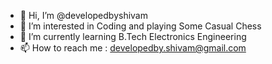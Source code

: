 - 👋 Hi, I’m @developedbyshivam
- 👀 I’m interested in Coding and playing Some Casual Chess
- 🌱 I’m currently learning B.Tech Electronics Engineering
- 📫 How to reach me : developedby.shivam@gmail.com
